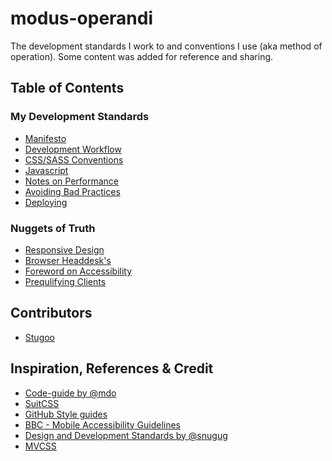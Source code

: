 modus-operandi
==============

The development standards I work to and conventions I use (aka method of operation). Some content was added for reference and sharing.

## Table of Contents

### My Development Standards
+ [Manifesto](manifesto.md)
+ [Development Workflow](workflow.md)
+ [CSS/SASS Conventions](styles.md)
+ [Javascript](javascript.md)
+ [Notes on Performance](performance.md)
+ [Avoiding Bad Practices](bad-practices.md)
+ [Deploying](deployment.md)

### Nuggets of Truth
+ [Responsive Design](responsive-design.md)
+ [Browser Headdesk's](browser-caveats.md)
+ [Foreword on Accessibility](accessibility.md)
+ [Prequlifying Clients](prequalifying.md)

## Contributors
+ [Stugoo](http://stugoo.co.uk)

## Inspiration, References & Credit
* [Code-guide by @mdo](http://mdo.github.io/code-guide/)
* [SuitCSS](https://github.com/suitcss/suit/blob/master/doc/naming-conventions.md)
* [GitHub Style guides](https://github.com/styleguide)
* [BBC - Mobile Accessibility Guidelines](http://www.bbc.co.uk/guidelines/futuremedia/accessibility/mobile/developers)
* [Design and Development Standards by @snugug](https://github.com/Snugug/north#responsive-web-design)
* [MVCSS](http://mvcss.github.io/)
